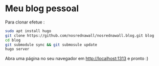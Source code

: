 # Meu blog pessoal

Para clonar efetue :
```sh
sudo apt install hugo
git clone https://github.com/nosrednawall/nosrednawall.blog.git blog
cd blog
git submodule sync && git submosule update
hugo server
```
Abra uma página no seu navegador em [http://localhost:1313](localhost:1313)
e pronto :)

